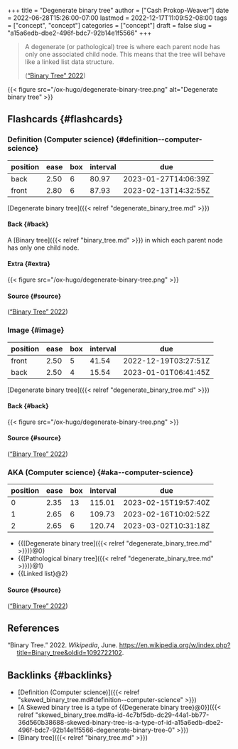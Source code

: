 +++
title = "Degenerate binary tree"
author = ["Cash Prokop-Weaver"]
date = 2022-06-28T15:26:00-07:00
lastmod = 2022-12-17T11:09:52-08:00
tags = ["concept", "concept"]
categories = ["concept"]
draft = false
slug = "a15a6edb-dbe2-496f-bdc7-92b14e1f5566"
+++

> A degenerate (or pathological) tree is where each parent node has only one associated child node. This means that the tree will behave like a linked list data structure.
>
> (<a href="#citeproc_bib_item_1">“Binary Tree” 2022</a>)

{{< figure src="/ox-hugo/degenerate-binary-tree.png" alt="Degenerate binary tree" >}}


## Flashcards {#flashcards}


### Definition (Computer science) {#definition--computer-science}

| position | ease | box | interval | due                  |
|----------|------|-----|----------|----------------------|
| back     | 2.50 | 6   | 80.97    | 2023-01-27T14:06:39Z |
| front    | 2.80 | 6   | 87.93    | 2023-02-13T14:32:55Z |

[Degenerate binary tree]({{< relref "degenerate_binary_tree.md" >}})


#### Back {#back}

A [Binary tree]({{< relref "binary_tree.md" >}}) in which each parent node has only one child node.


#### Extra {#extra}

{{< figure src="/ox-hugo/degenerate-binary-tree.png" >}}


#### Source {#source}

(<a href="#citeproc_bib_item_1">“Binary Tree” 2022</a>)


### Image {#image}

| position | ease | box | interval | due                  |
|----------|------|-----|----------|----------------------|
| front    | 2.50 | 5   | 41.54    | 2022-12-19T03:27:51Z |
| back     | 2.50 | 4   | 15.54    | 2023-01-01T06:41:45Z |

[Degenerate binary tree]({{< relref "degenerate_binary_tree.md" >}})


#### Back {#back}

{{< figure src="/ox-hugo/degenerate-binary-tree.png" >}}


#### Source {#source}

(<a href="#citeproc_bib_item_1">“Binary Tree” 2022</a>)


### AKA (Computer science) {#aka--computer-science}

| position | ease | box | interval | due                  |
|----------|------|-----|----------|----------------------|
| 0        | 2.35 | 13  | 115.01   | 2023-02-15T19:57:40Z |
| 1        | 2.65 | 6   | 109.73   | 2023-02-16T10:02:52Z |
| 2        | 2.65 | 6   | 120.74   | 2023-03-02T10:31:18Z |

-   {{[Degenerate binary tree]({{< relref "degenerate_binary_tree.md" >}})}@0}
-   {{[Pathological binary tree]({{< relref "degenerate_binary_tree.md" >}})}@1}
-   {{Linked list}@2}


#### Source {#source}

(<a href="#citeproc_bib_item_1">“Binary Tree” 2022</a>)

## References

<style>.csl-entry{text-indent: -1.5em; margin-left: 1.5em;}</style><div class="csl-bib-body">
  <div class="csl-entry"><a id="citeproc_bib_item_1"></a>“Binary Tree.” 2022. <i>Wikipedia</i>, June. <a href="https://en.wikipedia.org/w/index.php?title=Binary_tree&oldid=1092722102">https://en.wikipedia.org/w/index.php?title=Binary_tree&#38;oldid=1092722102</a>.</div>
</div>


## Backlinks {#backlinks}

-   [Definition (Computer science)]({{< relref "skewed_binary_tree.md#definition--computer-science" >}})
-   [A Skewed binary tree is a type of {{Degenerate binary tree}@0}]({{< relref "skewed_binary_tree.md#a-id-4c7bf5db-dc29-44a1-bb77-36d560b38688-skewed-binary-tree-is-a-type-of-id-a15a6edb-dbe2-496f-bdc7-92b14e1f5566-degenerate-binary-tree-0" >}})
-   [Binary tree]({{< relref "binary_tree.md" >}})
